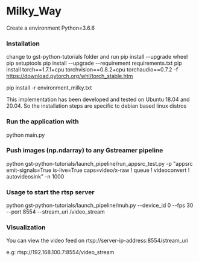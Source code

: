 # Milky_Way

Create a environment
Python=3.6.6

### Installation

change to gst-python-tutorials folder and run
pip install --upgrade wheel pip setuptools
pip install --upgrade --requirement requirements.txt
pip install torch==1.7.1+cpu torchvision==0.8.2+cpu torchaudio==0.7.2 -f https://download.pytorch.org/whl/torch_stable.htm

pip install -r environment_milky.txt

This implementation has been developed and tested on Ubuntu 18.04 and 20.04. So the installation steps are specific to debian based linux distros

### Run the application with

python main.py

### Push images (np.ndarray) to any Gstreamer pipeline

python gst-python-tutorials/launch_pipeline/run_appsrc_test.py -p "appsrc emit-signals=True is-live=True caps=video/x-raw ! queue ! videoconvert ! autovideosink"  -n 1000


### Usage to start the rtsp server

python gst-python-tutorials/launch_pipeline/muh.py --device_id 0 --fps 30  --port 8554 --stream_uri /video_stream


### Visualization

You can view the video feed on rtsp://server-ip-address:8554/stream_uri

e.g: rtsp://192.168.100.7:8554/video_stream
